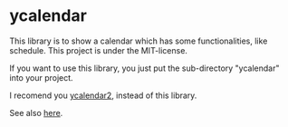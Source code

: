 # ycalendar

This library is to show a calendar which has some functionalities, like schedule.
This project is under the MIT-license.

If you want to use this library, you just put the sub-directory "ycalendar" into your project.

I recomend you [ycalendar2](https://github.com/Yor-Jihons/ycalendar2), instead of this library.

See also [here](./ycalendar/README.md).